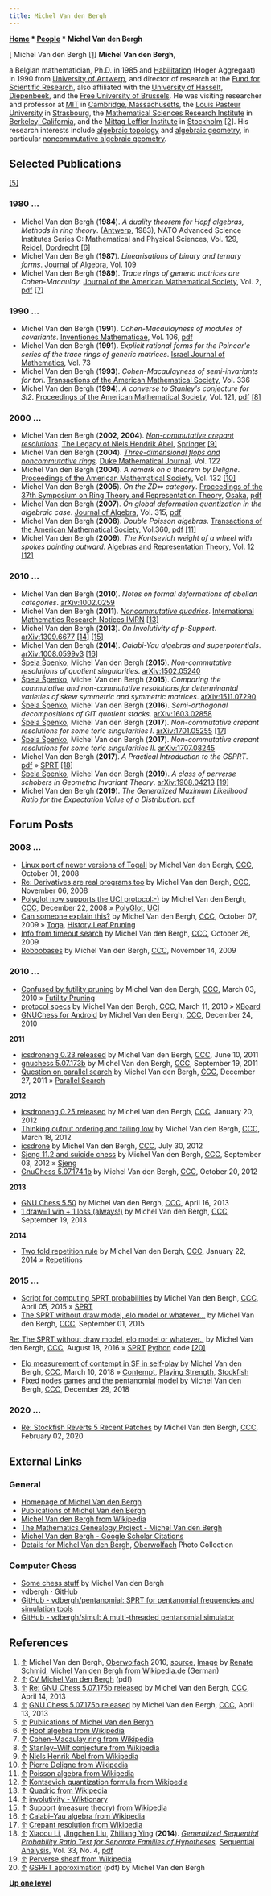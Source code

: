 ```yaml
---
title: Michel Van den Bergh
---
```

**[Home](Home "Home") \* [People](People "People") \* Michel Van den Bergh**



[ Michel Van den Bergh <a id="cite-note-1" href="#cite-ref-1">[1]</a>
**Michel Van den Bergh**,  

a Belgian mathematician, Ph.D. in 1985 and [Habilitation](https://en.wikipedia.org/wiki/Habilitation) (Hoger Aggregaat) in 1990 from [University of Antwerp](https://en.wikipedia.org/wiki/University_of_Antwerp), and director of research at the [Fund for Scientific Research](https://en.wikipedia.org/wiki/National_Fund_for_Scientific_Research), also affiliated with the [University of Hasselt](https://en.wikipedia.org/wiki/University_of_Hasselt), [Diepenbeek](https://en.wikipedia.org/wiki/Diepenbeek), and the [Free University of Brussels](https://en.wikipedia.org/wiki/Vrije_Universiteit_Brussel). He was visiting researcher and professor at [MIT](Massachusetts_Institute_of_Technology "Massachusetts Institute of Technology") in [Cambridge, Massachusetts](https://en.wikipedia.org/wiki/Cambridge,_Massachusetts), the [Louis Pasteur University](https://en.wikipedia.org/wiki/Louis_Pasteur_University) in [Strasbourg](https://en.wikipedia.org/wiki/Strasbourg), the [Mathematical Sciences Research Institute](https://en.wikipedia.org/wiki/Mathematical_Sciences_Research_Institute) in [Berkeley, California](https://en.wikipedia.org/wiki/Berkeley,_California), and the [Mittag Leffler Institute](https://en.wikipedia.org/wiki/Mittag-Leffler_Institute) in [Stockholm](https://en.wikipedia.org/wiki/Stockholm) <a id="cite-note-2" href="#cite-ref-2">[2]</a>. His research interests include [algebraic topology](https://en.wikipedia.org/wiki/Algebraic_topology) and [algebraic geometry](https://en.wikipedia.org/wiki/Algebraic_geometry), in particular [noncommutative algebraic geometry](https://en.wikipedia.org/wiki/Noncommutative_algebraic_geometry).



## Selected Publications


<a id="cite-note-5" href="#cite-ref-5">[5]</a>



### 1980 ...


* Michel Van den Bergh (**1984**). *A duality theorem for Hopf algebras, Methods in ring theory*. ([Antwerp](https://en.wikipedia.org/wiki/Antwerp), 1983), NATO Advanced Science Institutes Series C: Mathematical and Physical Sciences, Vol. 129, [Reidel](https://en.wikipedia.org/wiki/D._Reidel), [Dordrecht](https://en.wikipedia.org/wiki/Dordrecht) <a id="cite-note-6" href="#cite-ref-6">[6]</a>
* Michel Van den Bergh (**1987**). *Linearisations of binary and ternary forms*. [Journal of Algebra](https://en.wikipedia.org/wiki/Journal_of_Algebra), Vol. 109
* Michel Van den Bergh (**1989**). *Trace rings of generic matrices are Cohen-Macaulay*. [Journal of the American Mathematical Society](https://en.wikipedia.org/wiki/Journal_of_the_American_Mathematical_Society), Vol. 2, [pdf](http://hardy.uhasselt.be/personal/vdbergh/Publications/cmtrace.pdf) <a id="cite-note-7" href="#cite-ref-7">[7]</a>


### 1990 ...


* Michel Van den Bergh (**1991**). *Cohen-Macaulayness of modules of covariants*. [Inventiones Mathematicae](https://en.wikipedia.org/wiki/Inventiones_Mathematicae), Vol. 106, [pdf](http://hardy.uhasselt.be/personal/vdbergh/Publications/stanley.pdf)
* Michel Van den Bergh (**1991**). *Explicit rational forms for the Poincar'e series of the trace rings of generic matrices*. [Israel Journal of Mathematics](https://en.wikipedia.org/wiki/Israel_Journal_of_Mathematics), Vol. 73
* Michel Van den Bergh (**1993**). *Cohen-Macaulayness of semi-invariants for tori*. [Transactions of the American Mathematical Society](https://en.wikipedia.org/wiki/Transactions_of_the_American_Mathematical_Society), Vol. 336
* Michel Van den Bergh (**1994**). *A converse to Stanley's conjecture for Sl2*. [Proceedings of the American Mathematical Society](https://en.wikipedia.org/wiki/Proceedings_of_the_American_Mathematical_Society), Vol. 121, [pdf](http://hardy.uhasselt.be/personal/vdbergh/Publications/convst.pdf) <a id="cite-note-8" href="#cite-ref-8">[8]</a>


### 2000 ...


* Michel Van den Bergh (**2002, 2004**). *[Non-commutative crepant resolutions](http://arxiv.org/abs/math/0211064)*. [The Legacy of Niels Hendrik Abel](http://www.amazon.com/The-Legacy-Niels-Henrik-Abel/dp/3540438262), [Springer](https://en.wikipedia.org/wiki/Springer_Science%2BBusiness_Media) <a id="cite-note-9" href="#cite-ref-9">[9]</a>
* Michel Van den Bergh (**2004**). *[Three-dimensional flops and noncommutative rings](http://projecteuclid.org/DPubS?service=UI&version=1.0&verb=Display&handle=euclid.dmj/1082665284)*. [Duke Mathematical Journal](https://en.wikipedia.org/wiki/Duke_Mathematical_Journal), Vol. 122
* Michel Van den Bergh (**2004**). *A remark on a theorem by Deligne*. [Proceedings of the American Mathematical Society](https://en.wikipedia.org/wiki/Proceedings_of_the_American_Mathematical_Society), Vol. 132 <a id="cite-note-10" href="#cite-ref-10">[10]</a>
* Michel Van den Bergh (**2005**). *On the ZD∞ category*. [Proceedings of the 37th Symposium on Ring Theory and Representation Theory](http://www.cec.yamanashi.ac.jp/~ring/japan/), [Osaka](https://en.wikipedia.org/wiki/Osaka), [pdf](http://hardy.uhasselt.be/personal/vdbergh/Publications/zdinfty.pdf)
* Michel Van den Bergh (**2007**). *On global deformation quantization in the algebraic case*. [Journal of Algebra](https://en.wikipedia.org/wiki/Journal_of_Algebra), Vol. 315, [pdf](http://hardy.uhasselt.be/personal/vdbergh/Publications/algebraic_quantization.pdf)
* Michel Van den Bergh (**2008**). *Double Poisson algebras*. [Transactions of the American Mathematical Society](https://en.wikipedia.org/wiki/Transactions_of_the_American_Mathematical_Society), Vol.360, [pdf](http://hardy.uhasselt.be/personal/vdbergh/Publications/double_poisson.pdf) <a id="cite-note-11" href="#cite-ref-11">[11]</a>
* Michel Van den Bergh (**2009**). *The Kontsevich weight of a wheel with spokes pointing outward*. [Algebras and Representation Theory](http://link.springer.com/journal/10468), Vol. 12 <a id="cite-note-12" href="#cite-ref-12">[12]</a>


### 2010 ...


* Michel Van den Bergh (**2010**). *Notes on formal deformations of abelian categories*. [arXiv:1002.0259](https://arxiv.org/abs/1002.0259)
* Michel Van den Bergh (**2011**). *[Noncommutative quadrics](http://arxiv.org/abs/0807.3753)*. [International Mathematics Research Notices IMRN](https://en.wikipedia.org/wiki/International_Mathematics_Research_Notices) <a id="cite-note-13" href="#cite-ref-13">[13]</a>
* Michel Van den Bergh (**2013**). *On Involutivity of p-Support*. [arXiv:1309.6677](http://xxx.lanl.gov/abs/1309.6677) <a id="cite-note-14" href="#cite-ref-14">[14]</a> <a id="cite-note-15" href="#cite-ref-15">[15]</a>
* Michel Van den Bergh (**2014**). *Calabi-Yau algebras and superpotentials*. [arXiv:1008.0599v3](https://arxiv.org/abs/1008.0599) <a id="cite-note-16" href="#cite-ref-16">[16]</a>
* [Špela Špenko](Mathematician#SSpenko "Mathematician"), Michel Van den Bergh (**2015**). *Non-commutative resolutions of quotient singularities*. [arXiv:1502.05240](https://arxiv.org/abs/1502.05240)
* [Špela Špenko](Mathematician#SSpenko "Mathematician"), Michel Van den Bergh (**2015**). *Comparing the commutative and non-commutative resolutions for determinantal varieties of skew symmetric and symmetric matrices*. [arXiv:1511.07290](https://arxiv.org/abs/1511.07290)
* [Špela Špenko](Mathematician#SSpenko "Mathematician"), Michel Van den Bergh (**2016**). *Semi-orthogonal decompositions of GIT quotient stacks*. [arXiv:1603.02858](https://arxiv.org/abs/1603.02858)
* [Špela Špenko](Mathematician#SSpenko "Mathematician"), Michel Van den Bergh (**2017**). *Non-commutative crepant resolutions for some toric singularities I*. [arXiv:1701.05255](https://arxiv.org/abs/1701.05255) <a id="cite-note-17" href="#cite-ref-17">[17]</a>
* [Špela Špenko](Mathematician#SSpenko "Mathematician"), Michel Van den Bergh (**2017**). *Non-commutative crepant resolutions for some toric singularities II*. [arXiv:1707.08245](https://arxiv.org/abs/1707.08245)
* Michel Van den Bergh (**2017**). *A Practical Introduction to the GSPRT*. [pdf](http://hardy.uhasselt.be/Toga/GSPRT_approximation.pdf) » [SPRT](Match_Statistics#SPRT "Match Statistics") <a id="cite-note-18" href="#cite-ref-18">[18]</a>
* [Špela Špenko](Mathematician#SSpenko "Mathematician"), Michel Van den Bergh (**2019**). *A class of perverse schobers in Geometric Invariant Theory*. [arXiv:1908.04213](https://arxiv.org/abs/1908.04213) <a id="cite-note-19" href="#cite-ref-19">[19]</a>
* Michel Van den Bergh (**2019**). *The Generalized Maximum Likelihood Ratio for the Expectation Value of a Distribution*. [pdf](http://hardy.uhasselt.be/Fishtest/support_MLE_multinomial.pdf)


## Forum Posts


### 2008 ...


* [Linux port of newer versions of TogaII](http://www.talkchess.com/forum/viewtopic.php?t=24108) by Michel Van den Bergh, [CCC](CCC "CCC"), October 01, 2008
* [Re: Derivatives are real programs too](http://www.talkchess.com/forum/viewtopic.php?p=230318?start=8) by Michel Van den Bergh, [CCC](CCC "CCC"), November 06, 2008
* [Polyglot now supports the UCI protocol:-)](http://www.talkchess.com/forum/viewtopic.php?t=25582) by Michel Van den Bergh, [CCC](CCC "CCC"), December 22, 2008 » [PolyGlot](PolyGlot "PolyGlot"), [UCI](UCI "UCI")
* [Can someone explain this?](http://www.talkchess.com/forum/viewtopic.php?t=30036) by Michel Van den Bergh, [CCC](CCC "CCC"), October 07, 2009 » [Toga](Toga "Toga"), [History Leaf Pruning](History_Leaf_Pruning "History Leaf Pruning")
* [Info from timeout search](http://www.talkchess.com/forum/viewtopic.php?t=30326) by Michel Van den Bergh, [CCC](CCC "CCC"), October 26, 2009
* [Robbobases](http://www.talkchess.com/forum/viewtopic.php?t=30603) by Michel Van den Bergh, [CCC](CCC "CCC"), November 14, 2009


### 2010 ...


* [Confused by futility pruning](http://www.talkchess.com/forum/viewtopic.php?t=33033) by Michel Van den Bergh, [CCC](CCC "CCC"), March 03, 2010 » [Futility Pruning](Futility_Pruning "Futility Pruning")
* [protocol specs](http://www.talkchess.com/forum/viewtopic.php?t=33204) by Michel Van den Bergh, [CCC](CCC "CCC"), March 11, 2010 » [XBoard](XBoard "XBoard")
* [GNUChess for Android](http://www.talkchess.com/forum/viewtopic.php?t=37269) by Michel Van den Bergh, [CCC](CCC "CCC"), December 24, 2010


**2011**



* [icsdroneng 0.23 released](http://www.talkchess.com/forum/viewtopic.php?t=39328) by Michel Van den Bergh, [CCC](CCC "CCC"), June 10, 2011
* [gnuchess 5.07.173b](http://www.talkchess.com/forum/viewtopic.php?t=40465) by Michel Van den Bergh, [CCC](CCC "CCC"), September 19, 2011
* [Question on parallel search](http://www.talkchess.com/forum/viewtopic.php?t=41620) by Michel Van den Bergh, [CCC](CCC "CCC"), December 27, 2011 » [Parallel Search](Parallel_Search "Parallel Search")


**2012**



* [icsdroneng 0.25 released](http://www.talkchess.com/forum/viewtopic.php?t=42075) by Michel Van den Bergh, [CCC](CCC "CCC"), January 20, 2012
* [Thinking output ordering and failing low](http://www.talkchess.com/forum/viewtopic.php?t=42917) by Michel Van den Bergh, [CCC](CCC "CCC"), March 18, 2012
* [icsdrone](http://www.talkchess.com/forum/viewtopic.php?t=44631) by Michel Van den Bergh, [CCC](CCC "CCC"), July 30, 2012
* [Sjeng 11.2 and suicide chess](http://www.talkchess.com/forum/viewtopic.php?t=45003) by Michel Van den Bergh, [CCC](CCC "CCC"), September 03, 2012 » [Sjeng](Sjeng "Sjeng")
* [GnuChess 5.07.174.1b](http://www.talkchess.com/forum/viewtopic.php?t=45665) by Michel Van den Bergh, [CCC](CCC "CCC"), October 20, 2012


**2013**



* [GNU Chess 5.50](http://www.talkchess.com/forum/viewtopic.php?t=47793) by Michel Van den Bergh, [CCC](CCC "CCC"), April 16, 2013
* [1 draw=1 win + 1 loss (always!)](http://www.talkchess.com/forum/viewtopic.php?t=49393) by Michel Van den Bergh, [CCC](CCC "CCC"), September 19, 2013


**2014**



* [Two fold repetition rule](http://www.talkchess.com/forum/viewtopic.php?t=51000) by Michel Van den Bergh, [CCC](CCC "CCC"), January 22, 2014 » [Repetitions](Repetitions "Repetitions")


### 2015 ...


* [Script for computing SPRT probabilities](http://www.talkchess.com/forum/viewtopic.php?t=55893) by Michel Van den Bergh, [CCC](CCC "CCC"), April 05, 2015 » [SPRT](Match_Statistics#SPRT "Match Statistics")
* [The SPRT without draw model, elo model or whatever...](http://www.talkchess.com/forum/viewtopic.php?t=57465) by Michel Van den Bergh, [CCC](CCC "CCC"), September 01, 2015


 [Re: The SPRT without draw model, elo model or whatever..](http://talkchess.com/forum/viewtopic.php?t=57465&start=19) by Michel Van den Bergh, [CCC](CCC "CCC"), August 18, 2016 » [SPRT](Match_Statistics#SPRT "Match Statistics") [Python](Python "Python") code <a id="cite-note-20" href="#cite-ref-20">[20]</a>
* [Elo measurement of contempt in SF in self-play](http://www.talkchess.com/forum/viewtopic.php?t=66793) by Michel Van den Bergh, [CCC](CCC "CCC"), March 10, 2018 » [Contempt](Contempt_Factor "Contempt Factor"), [Playing Strength](Playing_Strength "Playing Strength"), [Stockfish](Stockfish "Stockfish")
* [Fixed nodes games and the pentanomial model](http://www.talkchess.com/forum3/viewtopic.php?f=7&t=69407) by Michel Van den Bergh, [CCC](CCC "CCC"), December 29, 2018


### 2020 ...


* [Re: Stockfish Reverts 5 Recent Patches](http://www.talkchess.com/forum3/viewtopic.php?f=7&t=72962&start=6) by Michel Van den Bergh, [CCC](CCC "CCC"), February 02, 2020


## External Links


### General


* [Homepage of Michel Van den Bergh](http://hardy.uhasselt.be/personal/vdbergh/Members/michel_id.html)
* [Publications of Michel Van den Bergh](http://hardy.uhasselt.be/personal/vdbergh/Publications/michel_pub.html)
* [Michel Van den Bergh from Wikipedia](https://en.wikipedia.org/wiki/Michel_Van_den_Bergh)
* [The Mathematics Genealogy Project - Michel Van den Bergh](https://genealogy.math.ndsu.nodak.edu/id.php?id=52121)
* [Michel Van den Bergh - Google Scholar Citations](https://scholar.google.com/citations?user=DT8oL8AAAAAJ&hl=en)
* [Details for Michel Van den Bergh](https://opc.mfo.de/person_detail?id=6692), [Oberwolfach](https://en.wikipedia.org/wiki/Oberwolfach) Photo Collection


### Computer Chess


* [Some chess stuff](http://hardy.uhasselt.be/Toga/) by Michel Van den Bergh
* [vdbergh · GitHub](https://github.com/vdbergh)
* [GitHub - vdbergh/pentanomial: SPRT for pentanomial frequencies and simulation tools](https://github.com/vdbergh/pentanomial)
* [GitHub - vdbergh/simul: A multi-threaded pentanomial simulator](https://github.com/vdbergh/simul)


## References


1. <a id="cite-ref-1" href="#cite-note-1">↑</a> Michel Van den Bergh, [Oberwolfach](https://en.wikipedia.org/wiki/Mathematical_Research_Institute_of_Oberwolfach) 2010, [source](https://opc.mfo.de/detail?photo_id=12542), [Image](https://commons.wikimedia.org/wiki/File:Van_den_bergh_michel_2010.jpg) by [Renate Schmid](https://opc.mfo.de/pictures_of_author?id=8288), [Michel Van den Bergh from Wikipedia.de](https://de.wikipedia.org/wiki/Michel_Van_den_Bergh) (German)
2. <a id="cite-ref-2" href="#cite-note-2">↑</a> [CV Michel Van den Bergh](http://hardy.uhasselt.be/personal/vdbergh/Members/curreng.pdf) (pdf)
3. <a id="cite-ref-3" href="#cite-note-3">↑</a> [Re: GNU Chess 5.07.175b released](http://www.talkchess.com/forum/viewtopic.php?topic_view=threads&p=514587) by Michel Van den Bergh, [CCC](CCC "CCC"), April 14, 2013
4. <a id="cite-ref-4" href="#cite-note-4">↑</a> [GNU Chess 5.07.175b released](http://www.talkchess.com/forum/viewtopic.php?t=47776) by Michel Van den Bergh, [CCC](CCC "CCC"), April 13, 2013
5. <a id="cite-ref-5" href="#cite-note-5">↑</a> [Publications of Michel Van den Bergh](http://hardy.uhasselt.be/personal/vdbergh/Publications/michel_pub.html)
6. <a id="cite-ref-6" href="#cite-note-6">↑</a> [Hopf algebra from Wikipedia](https://en.wikipedia.org/wiki/Hopf_algebra)
7. <a id="cite-ref-7" href="#cite-note-7">↑</a> [Cohen–Macaulay ring from Wikipedia](https://en.wikipedia.org/wiki/Cohen%E2%80%93Macaulay_ring)
8. <a id="cite-ref-8" href="#cite-note-8">↑</a> [Stanley–Wilf conjecture from Wikipedia](https://en.wikipedia.org/wiki/Stanley%E2%80%93Wilf_conjecture)
9. <a id="cite-ref-9" href="#cite-note-9">↑</a> [Niels Henrik Abel from Wikipedia](https://en.wikipedia.org/wiki/Niels_Henrik_Abel)
10. <a id="cite-ref-10" href="#cite-note-10">↑</a> [Pierre Deligne from Wikipedia](https://en.wikipedia.org/wiki/Pierre_Deligne)
11. <a id="cite-ref-11" href="#cite-note-11">↑</a> [Poisson algebra from Wikipedia](https://en.wikipedia.org/wiki/Poisson_algebra)
12. <a id="cite-ref-12" href="#cite-note-12">↑</a> [Kontsevich quantization formula from Wikipedia](https://en.wikipedia.org/wiki/Kontsevich_quantization_formula)
13. <a id="cite-ref-13" href="#cite-note-13">↑</a> [Quadric from Wikipedia](https://en.wikipedia.org/wiki/Quadric)
14. <a id="cite-ref-14" href="#cite-note-14">↑</a> [involutivity - Wiktionary](https://en.wiktionary.org/wiki/involutivity)
15. <a id="cite-ref-15" href="#cite-note-15">↑</a> [Support (measure theory) from Wikipedia](https://en.wikipedia.org/wiki/Support_(measure_theory))
16. <a id="cite-ref-16" href="#cite-note-16">↑</a> [Calabi–Yau algebra from Wikipedia](https://en.wikipedia.org/wiki/Calabi%E2%80%93Yau_algebra)
17. <a id="cite-ref-17" href="#cite-note-17">↑</a> [Crepant resolution from Wikipedia](https://en.wikipedia.org/wiki/Crepant_resolution)
18. <a id="cite-ref-18" href="#cite-note-18">↑</a>  [Xiaoou Li](Mathematician#XiaoouLi "Mathematician"), [Jingchen Liu](Mathematician#JingchenLiu "Mathematician"), [Zhiliang Ying](Mathematician#ZhiliangYing "Mathematician") (**2014**). *[Generalized Sequential Probability Ratio Test for Separate Families of Hypotheses](https://www.tandfonline.com/doi/abs/10.1080/07474946.2014.961861)*. [Sequential Analysis](https://www.tandfonline.com/loi/lsqa20?open=36&year=2017&repitition=0), Vol. 33, No. 4, [pdf](http://stat.columbia.edu/~jcliu/paper/GSPRT_SQA3.pdf)
19. <a id="cite-ref-19" href="#cite-note-19">↑</a> [Perverse sheaf from Wikipedia](https://en.wikipedia.org/wiki/Perverse_sheaf)
20. <a id="cite-ref-20" href="#cite-note-20">↑</a> [GSPRT approximation](http://hardy.uhasselt.be/Toga/GSPRT_approximation.pdf) (pdf) by Michel Van den Bergh

**[Up one level](People "People")**







 
